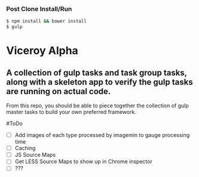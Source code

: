 ### Post Clone Install/Run

```sh
$ npm install && bower install
$ gulp
```

# Viceroy Alpha
## A collection of gulp tasks and task group tasks, along with a skeleton app to verify the gulp tasks are running on actual code.

From this repo, you should be able to piece together the collection of gulp master tasks to build your own preferred framework.

#ToDo

- [ ] Add images of each type processed by imagemin to gauge processing time
- [ ] Caching
- [ ] JS Source Maps
- [ ] Get LESS Source Maps to show up in Chrome inspector
- [ ] ???
